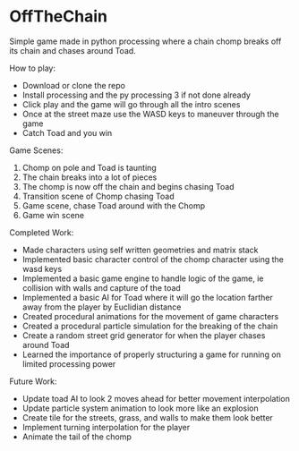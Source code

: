 # OffTheChain
Simple game made in python processing where a chain chomp breaks off its chain and chases around Toad.

How to play:
- Download or clone the repo
- Install processing and the py processing 3 if not done already
- Click play and the game will go through all the intro scenes
- Once at the street maze use the WASD keys to maneuver through the game
- Catch Toad and you win

Game Scenes:
1. Chomp on pole and Toad is taunting
2. The chain breaks into a lot of pieces
3. The chomp is now off the chain and begins chasing Toad
4. Transition scene of Chomp chasing Toad 
5. Game scene, chase Toad around with the Chomp
6. Game win scene 

Completed Work:
- Made characters using self written geometries and matrix stack
- Implemented basic character control of the chomp character using the wasd keys
- Implemented a basic game engine to handle logic of the game, ie collision with walls and capture of the toad
- Implemented a basic AI for Toad where it will go the location farther away from the player by Euclidian distance
- Created procedural animations for the movement of game characters
- Created a procedural particle simulation for the breaking of the chain 
- Create a random street grid generator for when the player chases around Toad
- Learned the importance of properly structuring a game for running on limited processing power

Future Work:
- Update toad AI to look 2 moves ahead for better movement interpolation
- Update particle system animation to look more like an explosion
- Create tile for the streets, grass, and walls to make them look better
- Implement turning interpolation for the player
- Animate the tail of the chomp
